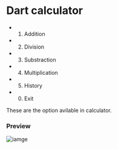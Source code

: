 # Dart calculator 
 * 1. Addition
 * 2. Division
 * 3. Substraction
 * 4. Multiplication
 * 5. History
 * 0. Exit
 
 These are the option avilable in calculator. 
 
 ### Preview
 
 ![iamge](https://i.imgur.com/st0sLDy.png)
